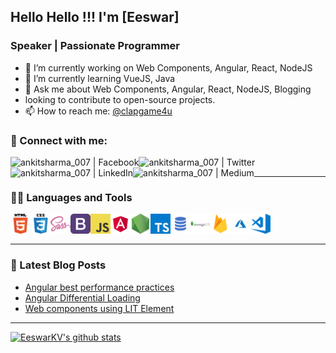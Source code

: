 ## Hello Hello !!! I'm [Eeswar]

###  Speaker | Passionate Programmer

- 🔭 I’m currently working on Web Components, Angular, React, NodeJS
- 🌱 I’m currently learning VueJS, Java
- 💬 Ask me about Web Components, Angular, React, NodeJS, Blogging
- looking to contribute to open-source projects.
- 📫 How to reach me: [@clapgame4u][twitter]

### 🤝 Connect with me:

[<img align="left" alt="ankitsharma_007 | Facebook" src="https://img.shields.io/badge/facebook-%231877F2.svg?&style=for-the-badge&logo=facebook&logoColor=white" />][facebook]
[<img align="left" alt="ankitsharma_007 | Twitter" src="https://img.shields.io/badge/twitter-%231DA1F2.svg?&style=for-the-badge&logo=twitter&logoColor=white" />][twitter]
[<img align="left" alt="ankitsharma_007 | LinkedIn" src="https://img.shields.io/badge/linkedin-%230077B5.svg?&style=for-the-badge&logo=linkedin&logoColor=white" />][linkedin]
[<img align="left" alt="ankitsharma_007 | Medium" src="https://img.shields.io/badge/medium-%2312100E.svg?&style=for-the-badge&logo=medium&logoColor=white" />][medium]

<br />

---

### 👨‍💻 Languages and Tools

<img align="left" alt="HTML5" height="32" width="32" src="https://raw.githubusercontent.com/github/explore/80688e429a7d4ef2fca1e82350fe8e3517d3494d/topics/html/html.png" />
<img align="left" alt="CSS3" height="32" width="32" src="https://raw.githubusercontent.com/github/explore/80688e429a7d4ef2fca1e82350fe8e3517d3494d/topics/css/css.png" />
<img align="left" alt="Sass" height="32" width="32" src="https://raw.githubusercontent.com/github/explore/80688e429a7d4ef2fca1e82350fe8e3517d3494d/topics/sass/sass.png" />
<img align="left" alt="Bootstrap" height="32" width="32" src="https://raw.githubusercontent.com/github/explore/80688e429a7d4ef2fca1e82350fe8e3517d3494d/topics/bootstrap/bootstrap.png" />
<img align="left" alt="JS"height="32" width="32" src="https://raw.githubusercontent.com/github/explore/80688e429a7d4ef2fca1e82350fe8e3517d3494d/topics/javascript/javascript.png" />
<img align="left" alt="Angular"height="32" width="32" src="https://raw.githubusercontent.com/github/explore/80688e429a7d4ef2fca1e82350fe8e3517d3494d/topics/angular/angular.png" />
<img align="left" alt="NodeJS"height="32" width="32" src="https://raw.githubusercontent.com/github/explore/80688e429a7d4ef2fca1e82350fe8e3517d3494d/topics/nodejs/nodejs.png" />
<img align="left" alt="Typescript"height="32" width="32" src="https://raw.githubusercontent.com/github/explore/80688e429a7d4ef2fca1e82350fe8e3517d3494d/topics/typescript/typescript.png" />
<img align="left" alt="SQL"height="32" width="32" src="https://raw.githubusercontent.com/github/explore/80688e429a7d4ef2fca1e82350fe8e3517d3494d/topics/sql/sql.png" />
<img align="left" alt="mongodb"height="32" width="32" src="https://raw.githubusercontent.com/github/explore/80688e429a7d4ef2fca1e82350fe8e3517d3494d/topics/mongodb/mongodb.png" />
<img align="left" alt="Firebase"height="32" width="32" src="https://raw.githubusercontent.com/github/explore/80688e429a7d4ef2fca1e82350fe8e3517d3494d/topics/firebase/firebase.png" />
<img align="left" alt="Azure"height="32" width="32" src="https://raw.githubusercontent.com/github/explore/80688e429a7d4ef2fca1e82350fe8e3517d3494d/topics/azure/azure.png" />
<img align="left" alt="VS Code"height="32" width="32" src="https://raw.githubusercontent.com/github/explore/80688e429a7d4ef2fca1e82350fe8e3517d3494d/topics/visual-studio-code/visual-studio-code.png" />

<br />
<br />

---

### 📝 Latest Blog Posts

<!-- BLOG-POST-LIST:START -->
- [Angular best performance practices](https://medium.com/offbridge/angular-best-performance-practices-686520a875d4)
- [Angular Differential Loading](https://medium.com/offbridge/angular-differential-loading-20b71463a08f)
- [Web components using LIT Element](https://medium.com/offbridge/web-components-using-lit-element-921b62bbe81c)
<!-- BLOG-POST-LIST:END -->


---

[![EeswarKV's github stats](https://github-readme-stats.vercel.app/api?username=EeswarKV&theme=vue&show_icons=true&include_all_commits=true)](https://github.com/EeswarKV/github-readme-stats)

[facebook]: https://www.facebook.com/eshwar.kv.944/
[twitter]: https://twitter.com/CLAPgame4u
[linkedin]: https://www.linkedin.com/in/eeswar-kv/
[medium]: https://kveshwar.medium.com/
